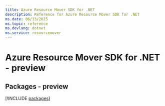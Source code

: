 ```yaml
---
title: Azure Resource Mover SDK for .NET
description: Reference for Azure Resource Mover SDK for .NET
ms.date: 06/13/2025
ms.topic: reference
ms.devlang: dotnet
ms.service: resourcemover
---
```

# Azure Resource Mover SDK for .NET - preview
## Packages - preview
[!INCLUDE [packages](resource-mover-index.md)]